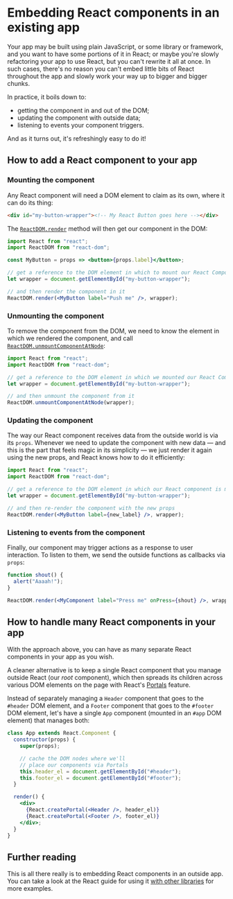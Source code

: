 # Embedding React components in an existing app

Your app may be built using plain JavaScript, or some library or framework, and you want to have some portions of it in React; or maybe you're slowly refactoring your app to use React, but you can't rewrite it all at once. In such cases, there's no reason you can't embed little bits of React throughout the app and slowly work your way up to bigger and bigger chunks.

In practice, it boils down to:

- getting the component in and out of the DOM;
- updating the component with outside data;
- listening to events your component triggers.

And as it turns out, it's refreshingly easy to do it!

## How to add a React component to your app

### Mounting the component

Any React component will need a DOM element to claim as its own, where it can do its thing:

```html
<div id="my-button-wrapper"><!-- My React Button goes here --></div>
```

The [`ReactDOM.render`](https://reactjs.org/docs/react-dom.html#render) method will then get our component in the DOM:

```jsx
import React from "react";
import ReactDOM from "react-dom";

const MyButton = props => <button>{props.label}</button>;

// get a reference to the DOM element in which to mount our React Component
let wrapper = document.getElementById("my-button-wrapper");

// and then render the component in it
ReactDOM.render(<MyButton label="Push me" />, wrapper);
```

### Unmounting the component

To remove the component from the DOM, we need to know the element in which we rendered the component, and call [`ReactDOM.unmountComponentAtNode`](https://reactjs.org/docs/react-dom.html#unmountcomponentatnode):

```jsx
import React from "react";
import ReactDOM from "react-dom";

// get a reference to the DOM element in which we mounted our React Component
let wrapper = document.getElementById("my-button-wrapper");

// and then unmount the component from it
ReactDOM.unmountComponentAtNode(wrapper);
```

### Updating the component

The way our React component receives data from the outside world is via its `props`. Whenever we need to update the component with new data — and this is the part that feels magic in its simplicity — we just render it again using the new props, and React knows how to do it efficiently:

```jsx
import React from "react";
import ReactDOM from "react-dom";

// get a reference to the DOM element in which our React component is mounted
let wrapper = document.getElementById("my-button-wrapper");

// and then re-render the component with the new props
ReactDOM.render(<MyButton label={new_label} />, wrapper);
```

### Listening to events from the component

Finally, our component may trigger actions as a response to user interaction. To listen to them, we send the outside functions as callbacks via `props`:

```jsx
function shout() {
  alert("Aaaah!");
}

ReactDOM.render(<MyComponent label="Press me" onPress={shout} />, wrapper);
```

## How to handle many React components in your app

With the approach above, you can have as many separate React components in your app as you wish.

A cleaner alternative is to keep a single React component that you manage outside React (our _root_ component), which then spreads its children across various DOM elements on the page with React's [Portals](./portals.md) feature.

Instead of separately managing a `Header` component that goes to the `#header` DOM element, and a `Footer` component that goes to the `#footer` DOM element, let's have a single `App` component (mounted in an `#app` DOM element) that manages both:

```jsx
class App extends React.Component {
  constructor(props) {
    super(props);

    // cache the DOM nodes where we'll
    // place our components via Portals
    this.header_el = document.getElementById("#header");
    this.footer_el = document.getElementById("#footer");
  }

  render() {
    <div>
      {React.createPortal(<Header />, header_el)}
      {React.createPortal(<Footer />, footer_el)}
    </div>;
  }
}
```

## Further reading

This is all there really is to embedding React components in an outside app. You can take a look at the React guide for using it [with other libraries](https://reactjs.org/docs/integrating-with-other-libraries.html#integrating-with-other-view-libraries) for more examples.
